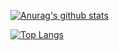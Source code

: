 <!--[![Anurag's github stats](https://github-readme-stats.vercel.app/api?username=Raemerrr)](https://github.com/Raemerrr/)-->

[![Anurag's github stats](https://github-readme-stats.vercel.app/api?username=Raemerrr&show_icons=true&theme=chartreuse-dark)](https://github.com/Raemerrr/)


[![Top Langs](https://github-readme-stats.vercel.app/api/top-langs/?username=Raemerrr&layout=compact&theme=chartreuse-dark)](https://github.com/Raemerrr/)
<!--
**Raemerrr/Raemerrr** is a ✨ _special_ ✨ repository because its `README.md` (this file) appears on your GitHub profile.

Here are some ideas to get you started:
### Hi there 👋
- 🔭 I’m currently working on ...
- 🌱 I’m currently learning ...
- 👯 I’m looking to collaborate on ...
- 🤔 I’m looking for help with ...
- 💬 Ask me about ...
- 📫 How to reach me: ...
- 😄 Pronouns: ...
- ⚡ Fun fact: ...
-->
